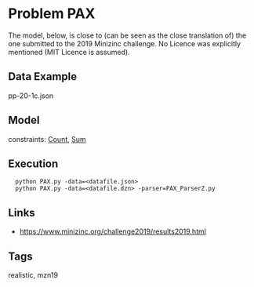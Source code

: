 # Problem PAX

The model, below, is close to (can be seen as the close translation of) the one submitted to the 2019 Minizinc challenge.
No Licence was explicitly mentioned (MIT Licence is assumed).

## Data Example
  pp-20-1c.json

## Model
  constraints: [Count](http://pycsp.org/documentation/constraints/Count), [Sum](http://pycsp.org/documentation/constraints/Sum)

## Execution
```
  python PAX.py -data=<datafile.json>
  python PAX.py -data=<datafile.dzn> -parser=PAX_ParserZ.py
```

## Links
  - https://www.minizinc.org/challenge2019/results2019.html

## Tags
  realistic, mzn19
